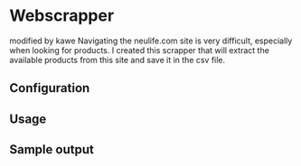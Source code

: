 # Webscrapper
modified by kawe
Navigating the neulife.com site is very difficult, especially when looking for products. 
I created this scrapper that will extract the available products from this site and save it in the csv file.

## Configuration

## Usage

## Sample output
